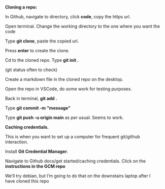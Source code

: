 **Cloning a repo:**

In Github, navigate to directory, click **code**, copy the https url.

Open terminal. Change the working directory to the one where you want the code

Type **git clone**, paste the copied url.

Press **enter** to create the clone.

Cd to the cloned repo. Type **git init .**

(git status often to check)

Create a markdown file in the cloned repo on the desktop.

Open the repo in VSCode, do some work for testing purposes.

Back in terminal, **git add .**

Type **git commit -m “message”**

Type **git push -u origin main** as per usual. Seems to work.

**Caching credentials.**

This is when you want to set up a computer for frequent git/github interaction.

Install **Git Credential Manager**.

Navigate to Github docs/get started/caching credentials.
Click on the **instructions in the GCM repo**

We’ll try debian, but I’m going to do that on the downstairs laptop after I have cloned this repo

